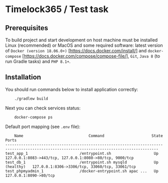 # Timelock365 / Test task

## Prerequisites

To build project and start development on host machine must be installed Linux (recommended) or MacOS and some required software:
latest version of `Docker (version 18.06.0+)` [https://docs.docker.com/install/]
and `docker-compose` [https://docs.docker.com/compose/compose-file/],
`Git`, `Java 8` (to run Gradle tasks) and `PHP 8.1+`.

## Installation

You should run commands below to install application correctly:

        ./gradlew build

Next you can check services status:

        docker-compose ps

Default port mapping (see `.env` file):

        Name                             Command                     State                                      Ports                  
    ------------------------------------------------------------------------------------------------------------------------------------------
    test_app_1                       /entrypoint.sh                   Up             127.0.0.1:8083->443/tcp, 127.0.0.1:8080->80/tcp, 9000/tcp
    test_db_1                        /entrypoint.sh mysqld            Up (healthy)   127.0.0.1:8306->3306/tcp, 33060/tcp, 33061/tcp
    test_phpmyadmin_1                /docker-entrypoint.sh apac ...   Up             127.0.0.1:8090->80/tcp
